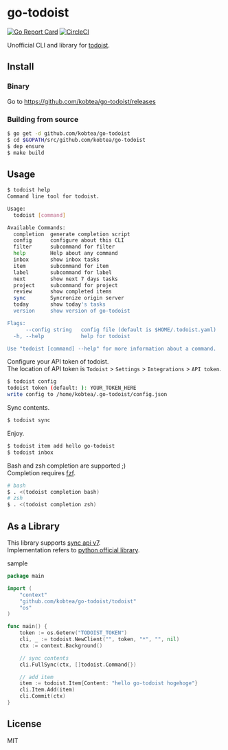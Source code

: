 # go-todoist

[![Go Report Card](https://goreportcard.com/badge/github.com/kobtea/go-todoist)](https://goreportcard.com/report/github.com/kobtea/go-todoist)
[![CircleCI](https://circleci.com/gh/kobtea/go-todoist.svg?style=svg)](https://circleci.com/gh/kobtea/go-todoist)

Unofficial CLI and library for [todoist](https://todoist.com).


## Install

### Binary

Go to https://github.com/kobtea/go-todoist/releases

### Building from source

```bash
$ go get -d github.com/kobtea/go-todoist
$ cd $GOPATH/src/github.com/kobtea/go-todoist
$ dep ensure
$ make build
```

## Usage

```bash
$ todoist help
Command line tool for todoist.

Usage:
  todoist [command]

Available Commands:
  completion  generate completion script
  config      configure about this CLI
  filter      subcommand for filter
  help        Help about any command
  inbox       show inbox tasks
  item        subcommand for item
  label       subcommand for label
  next        show next 7 days tasks
  project     subcommand for project
  review      show completed items
  sync        Syncronize origin server
  today       show today's tasks
  version     show version of go-todoist

Flags:
      --config string   config file (default is $HOME/.todoist.yaml)
  -h, --help            help for todoist

Use "todoist [command] --help" for more information about a command.
```

Configure your API token of todoist.  
The location of API token is `Todoist` > `Settings` > `Integrations` > `API token`.

```bash
$ todoist config
todoist token (default: ): YOUR_TOKEN_HERE
write config to /home/kobtea/.go-todoist/config.json
```

Sync contents.

```bash
$ todoist sync
```

Enjoy.

```bash
$ todoist item add hello go-todoist
$ todoist inbox
```

Bash and zsh completion are supported ;)  
Completion requires [fzf](https://github.com/junegunn/fzf).

```bash
# bash
$ . <(todoist completion bash)
# zsh
$ . <(todoist completion zsh)
```


## As a Library

This library supports [sync api v7](https://developer.todoist.com/sync/v7).  
Implementation refers to [python official library](https://github.com/doist/todoist-python).

sample

```go
package main

import (
	"context"
	"github.com/kobtea/go-todoist/todoist"
	"os"
)

func main() {
	token := os.Getenv("TODOIST_TOKEN")
	cli, _ := todoist.NewClient("", token, "*", "", nil)
	ctx := context.Background()

	// sync contents
	cli.FullSync(ctx, []todoist.Command{})

	// add item
	item := todoist.Item{Content: "hello go-todoist hogehoge"}
	cli.Item.Add(item)
	cli.Commit(ctx)
}
```


## License

MIT
